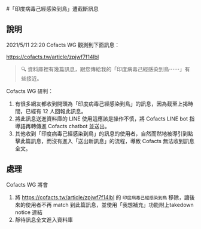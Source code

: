 #「印度病毒己經感染到鳥」遭截斷訊息

## 說明

2021/5/11 22:20 Cofacts WG 觀測到下面訊息：

https://cofacts.tw/article/zpjwf7f14lbl

> 🔍 資料庫裡有幾篇訊息，跟您傳給我的「印度病毒己經感染到鳥⋯⋯」有些接近。

Cofacts WG 研判：

1. 有很多網友都收到開頭為「印度病毒己經感染到鳥」的訊息，因為截至上揭時間，已經有 12 人回報此訊息。
2. 將此訊息送進資料庫的 LINE 使用這應該是操作不慎，將 Cofacts LINE bot 指導語再轉傳進 Cofacts chatbot 並送出。
3. 其他收到「印度病毒己經感染到鳥」的訊息的使用者，自然而然地被導引到點擊此篇訊息，而沒有進入「送出新訊息」的流程，導致 Cofacts 無法收到訊息全文。

## 處理

Cofacts WG 將會
1. 將 https://cofacts.tw/article/zpjwf7f14lbl 的 `印度病毒己經感染到鳥` 移除，讓後來的使用者不再 match 到此篇訊息，並使用「我想補充」功能附上takedown notice 連結
2. 靜待訊息全文進入資料庫
